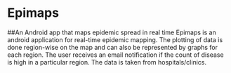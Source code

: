 # Epimaps
##An Android app that maps epidemic spread in real time
Epimaps is an android application for real-time epidemic mapping. The plotting of data is done region-wise on the map and can also be represented by graphs for each region. The user receives an email notification if the count of disease is high in a particular region. The data is taken from hospitals/clinics.
